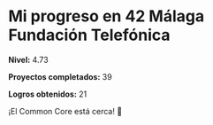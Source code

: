 # Mi progreso en 42 Málaga Fundación Telefónica

**Nivel:** 4.73

**Proyectos completados:** 39

**Logros obtenidos:** 21

¡El Common Core está cerca! 🚀